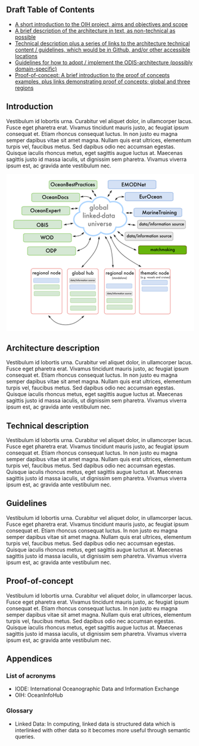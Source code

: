 ## Draft Table of Contents

- [A short introduction to the OIH project, aims and objectives and scope](#introduction)
- [A brief description of the architecture in text, as non-technical as possible](#architecture-description)
- [Technical description plus a series of links to the architecture technical content / guidelines, which would be in Github, and/or other accessible locations](#technical-description)
- [Guidelines for how to adopt / implement the ODIS-architecture (possibly domain-specific)](#guidelines)
- [Proof-of-concept: A brief introduction to the proof of concepts examples, plus links demonstrating proof of concepts; global and three regions](#proof-of-concept)

## Introduction

Vestibulum id lobortis urna. Curabitur vel aliquet dolor, in ullamcorper lacus. Fusce eget pharetra erat. Vivamus tincidunt mauris justo, ac feugiat ipsum consequat et. Etiam rhoncus consequat luctus. In non justo eu magna semper dapibus vitae sit amet magna. Nullam quis erat ultrices, elementum turpis vel, faucibus metus. Sed dapibus odio nec accumsan egestas. Quisque iaculis rhoncus metus, eget sagittis augue luctus at. Maecenas sagittis justo id massa iaculis, ut dignissim sem pharetra. Vivamus viverra ipsum est, ac gravida ante vestibulum nec.

![oih](images/oih.png)

## Architecture description

Vestibulum id lobortis urna. Curabitur vel aliquet dolor, in ullamcorper lacus. Fusce eget pharetra erat. Vivamus tincidunt mauris justo, ac feugiat ipsum consequat et. Etiam rhoncus consequat luctus. In non justo eu magna semper dapibus vitae sit amet magna. Nullam quis erat ultrices, elementum turpis vel, faucibus metus. Sed dapibus odio nec accumsan egestas. Quisque iaculis rhoncus metus, eget sagittis augue luctus at. Maecenas sagittis justo id massa iaculis, ut dignissim sem pharetra. Vivamus viverra ipsum est, ac gravida ante vestibulum nec.

## Technical description

Vestibulum id lobortis urna. Curabitur vel aliquet dolor, in ullamcorper lacus. Fusce eget pharetra erat. Vivamus tincidunt mauris justo, ac feugiat ipsum consequat et. Etiam rhoncus consequat luctus. In non justo eu magna semper dapibus vitae sit amet magna. Nullam quis erat ultrices, elementum turpis vel, faucibus metus. Sed dapibus odio nec accumsan egestas. Quisque iaculis rhoncus metus, eget sagittis augue luctus at. Maecenas sagittis justo id massa iaculis, ut dignissim sem pharetra. Vivamus viverra ipsum est, ac gravida ante vestibulum nec.

## Guidelines

Vestibulum id lobortis urna. Curabitur vel aliquet dolor, in ullamcorper lacus. Fusce eget pharetra erat. Vivamus tincidunt mauris justo, ac feugiat ipsum consequat et. Etiam rhoncus consequat luctus. In non justo eu magna semper dapibus vitae sit amet magna. Nullam quis erat ultrices, elementum turpis vel, faucibus metus. Sed dapibus odio nec accumsan egestas. Quisque iaculis rhoncus metus, eget sagittis augue luctus at. Maecenas sagittis justo id massa iaculis, ut dignissim sem pharetra. Vivamus viverra ipsum est, ac gravida ante vestibulum nec.

## Proof-of-concept

Vestibulum id lobortis urna. Curabitur vel aliquet dolor, in ullamcorper lacus. Fusce eget pharetra erat. Vivamus tincidunt mauris justo, ac feugiat ipsum consequat et. Etiam rhoncus consequat luctus. In non justo eu magna semper dapibus vitae sit amet magna. Nullam quis erat ultrices, elementum turpis vel, faucibus metus. Sed dapibus odio nec accumsan egestas. Quisque iaculis rhoncus metus, eget sagittis augue luctus at. Maecenas sagittis justo id massa iaculis, ut dignissim sem pharetra. Vivamus viverra ipsum est, ac gravida ante vestibulum nec.

## Appendices

### List of acronyms

- IODE: International Oceanographic Data and Information Exchange
- OIH: OceanInfoHub

### Glossary

- Linked Data: In computing, linked data is structured data which is interlinked with other data so it becomes more useful through semantic queries.